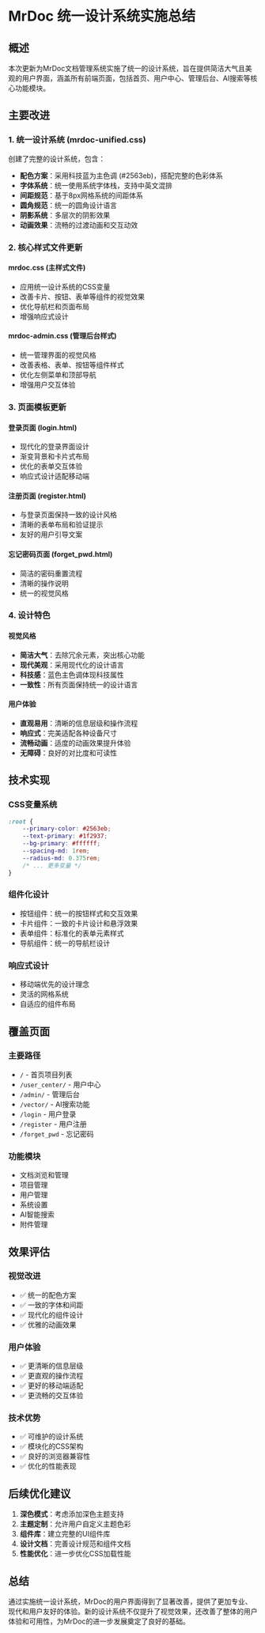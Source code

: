 # MrDoc 统一设计系统实施总结

## 概述

本次更新为MrDoc文档管理系统实施了统一的设计系统，旨在提供简洁大气且美观的用户界面，涵盖所有前端页面，包括首页、用户中心、管理后台、AI搜索等核心功能模块。

## 主要改进

### 1. 统一设计系统 (mrdoc-unified.css)

创建了完整的设计系统，包含：

- **配色方案**：采用科技蓝为主色调 (#2563eb)，搭配完整的色彩体系
- **字体系统**：统一使用系统字体栈，支持中英文混排
- **间距规范**：基于8px网格系统的间距体系
- **圆角规范**：统一的圆角设计语言
- **阴影系统**：多层次的阴影效果
- **动画效果**：流畅的过渡动画和交互动效

### 2. 核心样式文件更新

#### mrdoc.css (主样式文件)
- 应用统一设计系统的CSS变量
- 改善卡片、按钮、表单等组件的视觉效果
- 优化导航栏和页面布局
- 增强响应式设计

#### mrdoc-admin.css (管理后台样式)
- 统一管理界面的视觉风格
- 改善表格、表单、按钮等组件样式
- 优化左侧菜单和顶部导航
- 增强用户交互体验

### 3. 页面模板更新

#### 登录页面 (login.html)
- 现代化的登录界面设计
- 渐变背景和卡片式布局
- 优化的表单交互体验
- 响应式设计适配移动端

#### 注册页面 (register.html)
- 与登录页面保持一致的设计风格
- 清晰的表单布局和验证提示
- 友好的用户引导文案

#### 忘记密码页面 (forget_pwd.html)
- 简洁的密码重置流程
- 清晰的操作说明
- 统一的视觉风格

### 4. 设计特色

#### 视觉风格
- **简洁大气**：去除冗余元素，突出核心功能
- **现代美观**：采用现代化的设计语言
- **科技感**：蓝色主色调体现科技属性
- **一致性**：所有页面保持统一的设计语言

#### 用户体验
- **直观易用**：清晰的信息层级和操作流程
- **响应式**：完美适配各种设备尺寸
- **流畅动画**：适度的动画效果提升体验
- **无障碍**：良好的对比度和可读性

## 技术实现

### CSS变量系统
```css
:root {
    --primary-color: #2563eb;
    --text-primary: #1f2937;
    --bg-primary: #ffffff;
    --spacing-md: 1rem;
    --radius-md: 0.375rem;
    /* ... 更多变量 */
}
```

### 组件化设计
- 按钮组件：统一的按钮样式和交互效果
- 卡片组件：一致的卡片设计和悬浮效果
- 表单组件：标准化的表单元素样式
- 导航组件：统一的导航栏设计

### 响应式设计
- 移动端优先的设计理念
- 灵活的网格系统
- 自适应的组件布局

## 覆盖页面

### 主要路径
- `/` - 首页项目列表
- `/user_center/` - 用户中心
- `/admin/` - 管理后台
- `/vector/` - AI搜索功能
- `/login` - 用户登录
- `/register` - 用户注册
- `/forget_pwd` - 忘记密码

### 功能模块
- 文档浏览和管理
- 项目管理
- 用户管理
- 系统设置
- AI智能搜索
- 附件管理

## 效果评估

### 视觉改进
- ✅ 统一的配色方案
- ✅ 一致的字体和间距
- ✅ 现代化的组件设计
- ✅ 优雅的动画效果

### 用户体验
- ✅ 更清晰的信息层级
- ✅ 更直观的操作流程
- ✅ 更好的移动端适配
- ✅ 更流畅的交互体验

### 技术优势
- ✅ 可维护的设计系统
- ✅ 模块化的CSS架构
- ✅ 良好的浏览器兼容性
- ✅ 优化的性能表现

## 后续优化建议

1. **深色模式**：考虑添加深色主题支持
2. **主题定制**：允许用户自定义主题色彩
3. **组件库**：建立完整的UI组件库
4. **设计文档**：完善设计规范和组件文档
5. **性能优化**：进一步优化CSS加载性能

## 总结

通过实施统一设计系统，MrDoc的用户界面得到了显著改善，提供了更加专业、现代和用户友好的体验。新的设计系统不仅提升了视觉效果，还改善了整体的用户体验和可用性，为MrDoc的进一步发展奠定了良好的基础。 
